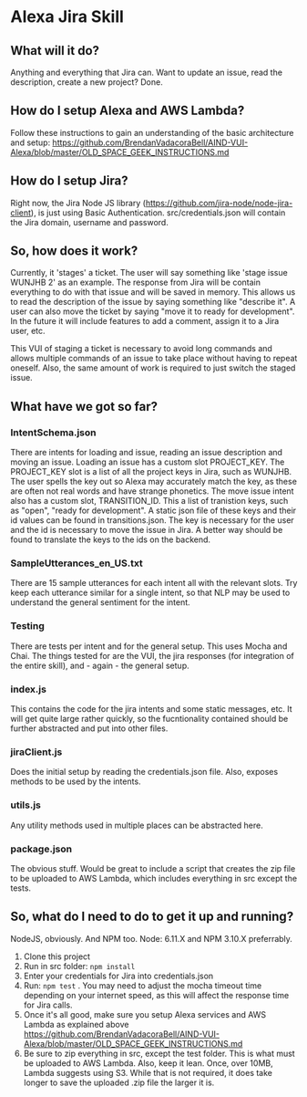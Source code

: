 # Alexa Jira Skill

## What will it do?
Anything and everything that Jira can. Want to update an issue, read the description, create a new project? Done.

## How do I setup Alexa and AWS Lambda?

Follow these instructions to gain an understanding of the basic architecture and setup: https://github.com/BrendanVadacoraBell/AIND-VUI-Alexa/blob/master/OLD_SPACE_GEEK_INSTRUCTIONS.md

## How do I setup Jira?

Right now, the Jira Node JS library (https://github.com/jira-node/node-jira-client), is just using Basic Authentication.
src/credentials.json will contain the Jira domain, username and password.

## So, how does it work?

Currently, it 'stages' a ticket. The user will say something like 'stage issue WUNJHB 2' as an example. The response from Jira will be contain everything to do with that issue and will be saved in memory. This allows us to read the description of the issue by saying something like "describe it". A user can also move the ticket by saying "move it to ready for development". In the future it will include features to add a comment, assign it to a Jira user, etc.

This VUI of staging a ticket is necessary to avoid long commands and allows multiple commands of an issue to take place without having to repeat oneself. Also, the same amount of work is required to just switch the staged issue.

## What have we got so far?

### IntentSchema.json
There are intents for loading and issue, reading an issue description and moving an issue. Loading an issue has a custom slot PROJECT_KEY. The PROJECT_KEY slot is a list of all the project keys in Jira, such as WUNJHB. The user spells the key out so Alexa may accurately match the key, as these are often not real words and have strange phonetics.
The move issue intent also has a custom slot, TRANSITION_ID. This a list of tranistion keys, such as "open", "ready for development". A static json file of these keys and their id values can be found in transitions.json. The key is necessary for the user and the id is necessary to move the issue in Jira. A better way should be found to translate the keys to the ids on the backend.

### SampleUtterances_en_US.txt
There are 15 sample utterances for each intent all with the relevant slots. Try keep each utterance similar for a single intent, so that NLP may be used to understand the general sentiment for the intent.

### Testing
There are tests per intent and for the general setup. This uses Mocha and Chai. The things tested for are the VUI, the jira responses (for integration of the entire skill), and - again - the general setup.

### index.js
This contains the code for the jira intents and some static messages, etc. It will get quite large rather quickly, so the fucntionality contained should be further abstracted and put into other files.

### jiraClient.js
Does the initial setup by reading the credentials.json file. Also, exposes methods to be used by the intents.

### utils.js
Any utility methods used in multiple places can be abstracted here.

### package.json
The obvious stuff. Would be great to include a script that creates the zip file to be uploaded to AWS Lambda, which includes everything in src except the tests.

## So, what do I need to do to get it up and running?

NodeJS, obviously. And NPM too. Node: 6.11.X and NPM 3.10.X preferrably.

1. Clone this project
2. Run in src folder:
        ``npm install``
3. Enter your credentials for Jira into credentials.json
4. Run:
        ``npm test``
   . You may need to adjust the mocha timeout time depending on your internet speed, as this will affect the response time for Jira calls.
5. Once it's all good, make sure you setup Alexa services and AWS Lambda as explained above https://github.com/BrendanVadacoraBell/AIND-VUI-Alexa/blob/master/OLD_SPACE_GEEK_INSTRUCTIONS.md
6. Be sure to zip everything in src, except the test folder. This is what must be uploaded to AWS Lambda. Also, keep it lean. Once, over 10MB, Lambda suggests using S3. While that is not required, it does take longer to save the uploaded .zip file the larger it is.
